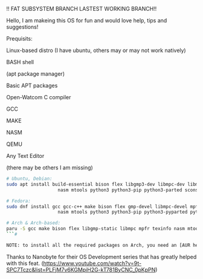 !! FAT SUBSYSTEM BRANCH LASTEST WORKING BRANCH!!


Hello, I am makeing this OS for fun and would love help, tips and suggestions!

Prequisits:

Linux-based distro (I have ubuntu, others may or may not work natively)

BASH shell

(apt package manager)


Basic APT packages

Open-Watcom C compiler

GCC

MAKE

NASM

QEMU


Any Text Editor


(there may be others I am missing)

```sh
# Ubuntu, Debian:
sudo apt install build-essential bison flex libgmp3-dev libmpc-dev libmpfr-dev texinfo wget \
                   nasm mtools python3 python3-pip python3-parted scons dosfstools libguestfs-tools qemu-system-x86

# Fedora:
sudo dnf install gcc gcc-c++ make bison flex gmp-devel libmpc-devel mpfr-devel texinfo wget \
                   nasm mtools python3 python3-pip python3-pyparted python3-scons dosfstools guestfs-tools qemu-system-x86

# Arch & Arch-based:
paru -S gcc make bison flex libgmp-static libmpc mpfr texinfo nasm mtools qemu-system-x86 python3 scons
```#

NOTE: to install all the required packages on Arch, you need an [AUR helper](https://wiki.archlinux.org/title/AUR_helpers).

```
Thanks to Nanobyte for their OS Development series that has greatly helped with this feat.
(https://www.youtube.com/watch?v=9t-SPC7Tczc&list=PLFjM7v6KGMpiH2G-kT781ByCNC_0pKpPN)
